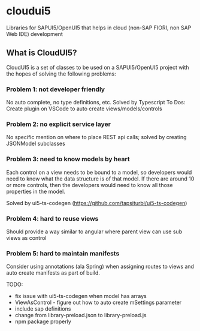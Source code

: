 # cloudui5
Libraries for SAPUI5/OpenUI5 that helps in cloud (non-SAP FIORI, non SAP Web IDE) development


## What is CloudUI5?
CloudUI5 is a set of classes to be used on a SAPUI5/OpenUI5 project with the hopes of solving the following problems:

### Problem 1: not developer friendly
No auto complete, no type definitions, etc. Solved by Typescript
To Dos:
Create plugin on VSCode to auto create views/models/controls

### Problem 2: no explicit service layer
No specific mention on where to place REST api calls; solved by creating JSONModel subclasses

### Problem 3: need to know models by heart
Each control on a view needs to be bound to a model, so developers would need to know what the data structure is of that model. If there are around 10 or more controls, then the developers would need to know all those properties in the model.

Solved by ui5-ts-codegen (https://github.com/tapsiturbi/ui5-ts-codegen)

### Problem 4: hard to reuse views
Should provide a way similar to angular where parent view can use sub views as control

### Problem 5: hard to maintain manifests
Consider using annotations (ala Spring) when assigning routes to views and auto create manifests as part of build.


TODO:
- fix issue with ui5-ts-codegen when model has arrays
- ViewAsControl - figure out how to auto create mSettings parameter
- include sap definitions
- change from library-preload.json to library-preload.js
- npm package properly
